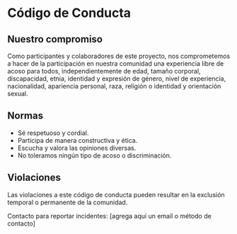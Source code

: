 # Código de Conducta

## Nuestro compromiso

Como participantes y colaboradores de este proyecto, nos comprometemos a hacer de la participación en nuestra comunidad una experiencia libre de acoso para todos, independientemente de edad, tamaño corporal, discapacidad, etnia, identidad y expresión de género, nivel de experiencia, nacionalidad, apariencia personal, raza, religión o identidad y orientación sexual.

## Normas

- Sé respetuoso y cordial.
- Participa de manera constructiva y ética.
- Escucha y valora las opiniones diversas.
- No toleramos ningún tipo de acoso o discriminación.

## Violaciones

Las violaciones a este código de conducta pueden resultar en la exclusión temporal o permanente de la comunidad.

Contacto para reportar incidentes: [agrega aquí un email o método de contacto]
